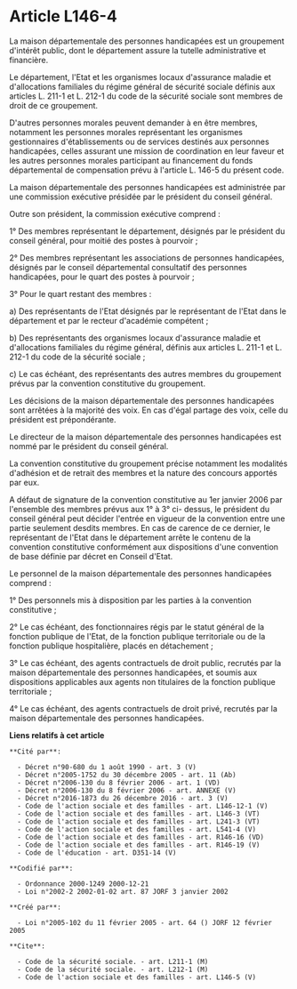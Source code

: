 # Article L146-4

La maison départementale des personnes handicapées est un groupement d'intérêt public, dont le département assure la tutelle
administrative et financière.

Le département, l'Etat et les organismes locaux d'assurance maladie et d'allocations familiales du régime général de sécurité
sociale définis aux articles L. 211-1 et L. 212-1 du code de la sécurité sociale sont membres de droit de ce groupement.

D'autres personnes morales peuvent demander à en être membres, notamment les personnes morales représentant les organismes
gestionnaires d'établissements ou de services destinés aux personnes handicapées, celles assurant une mission de coordination
en leur faveur et les autres personnes morales participant au financement du fonds départemental de compensation prévu à
l'article L. 146-5 du présent code.

La maison départementale des personnes handicapées est administrée par une commission exécutive présidée par le président du
conseil général.

Outre son président, la commission exécutive comprend :

1° Des membres représentant le département, désignés par le président du conseil général, pour moitié des postes à pourvoir ;

2° Des membres représentant les associations de personnes handicapées, désignés par le conseil départemental consultatif des
personnes handicapées, pour le quart des postes à pourvoir ;

3° Pour le quart restant des membres :

a) Des représentants de l'Etat désignés par le représentant de l'Etat dans le département et par le recteur d'académie
compétent ;

b) Des représentants des organismes locaux d'assurance maladie et d'allocations familiales du régime général, définis aux
articles L. 211-1 et L. 212-1 du code de la sécurité sociale ;

c) Le cas échéant, des représentants des autres membres du groupement prévus par la convention constitutive du groupement.

Les décisions de la maison départementale des personnes handicapées sont arrêtées à la majorité des voix. En cas d'égal
partage des voix, celle du président est prépondérante.

Le directeur de la maison départementale des personnes handicapées est nommé par le président du conseil général.

La convention constitutive du groupement précise notamment les modalités d'adhésion et de retrait des membres et la nature
des concours apportés par eux.

A défaut de signature de la convention constitutive au 1er janvier 2006 par l'ensemble des membres prévus aux 1° à 3° ci-
dessus, le président du conseil général peut décider l'entrée en vigueur de la convention entre une partie seulement desdits
membres. En cas de carence de ce dernier, le représentant de l'Etat dans le département arrête le contenu de la convention
constitutive conformément aux dispositions d'une convention de base définie par décret en Conseil d'Etat.

Le personnel de la maison départementale des personnes handicapées comprend :

1° Des personnels mis à disposition par les parties à la convention constitutive ;

2° Le cas échéant, des fonctionnaires régis par le statut général de la fonction publique de l'Etat, de la fonction publique
territoriale ou de la fonction publique hospitalière, placés en détachement ;

3° Le cas échéant, des agents contractuels de droit public, recrutés par la maison départementale des personnes handicapées,
et soumis aux dispositions applicables aux agents non titulaires de la fonction publique territoriale ;

4° Le cas échéant, des agents contractuels de droit privé, recrutés par la maison départementale des personnes handicapées.

**Liens relatifs à cet article**

	**Cité par**:

	  - Décret n°90-680 du 1 août 1990 - art. 3 (V)
	  - Décret n°2005-1752 du 30 décembre 2005 - art. 11 (Ab)
	  - Décret n°2006-130 du 8 février 2006 - art. 1 (VD)
	  - Décret n°2006-130 du 8 février 2006 - art. ANNEXE (V)
	  - Décret n°2016-1873 du 26 décembre 2016 - art. 3 (V)
	  - Code de l'action sociale et des familles - art. L146-12-1 (V)
	  - Code de l'action sociale et des familles - art. L146-3 (VT)
	  - Code de l'action sociale et des familles - art. L241-3 (VT)
	  - Code de l'action sociale et des familles - art. L541-4 (V)
	  - Code de l'action sociale et des familles - art. R146-16 (VD)
	  - Code de l'action sociale et des familles - art. R146-19 (V)
	  - Code de l'éducation - art. D351-14 (V)

	**Codifié par**:

	  - Ordonnance 2000-1249 2000-12-21
	  - Loi n°2002-2 2002-01-02 art. 87 JORF 3 janvier 2002

	**Créé par**:

	  - Loi n°2005-102 du 11 février 2005 - art. 64 () JORF 12 février 2005

	**Cite**:

	  - Code de la sécurité sociale. - art. L211-1 (M)
	  - Code de la sécurité sociale. - art. L212-1 (M)
	  - Code de l'action sociale et des familles - art. L146-5 (V)
